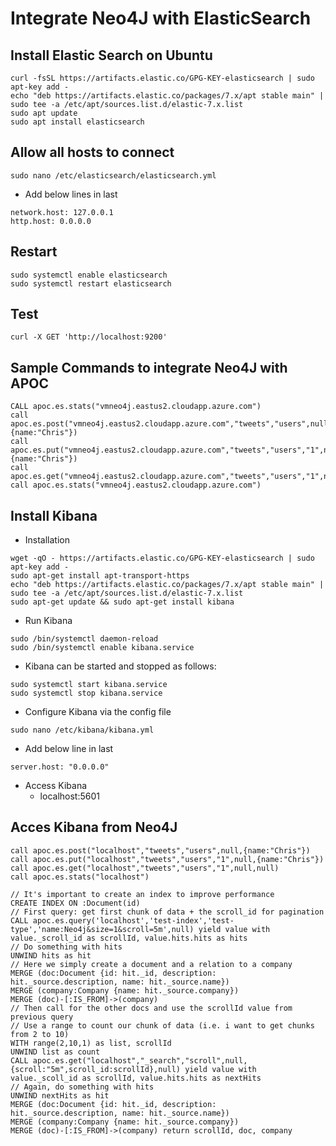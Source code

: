 # Integrate Neo4J with ElasticSearch
## Install Elastic Search on Ubuntu
```
curl -fsSL https://artifacts.elastic.co/GPG-KEY-elasticsearch | sudo apt-key add -
echo "deb https://artifacts.elastic.co/packages/7.x/apt stable main" | sudo tee -a /etc/apt/sources.list.d/elastic-7.x.list
sudo apt update
sudo apt install elasticsearch
```

## Allow all hosts to connect
```
sudo nano /etc/elasticsearch/elasticsearch.yml
```

- Add below lines in last
```
network.host: 127.0.0.1
http.host: 0.0.0.0
```

## Restart
```
sudo systemctl enable elasticsearch
sudo systemctl restart elasticsearch
```

## Test
```
curl -X GET 'http://localhost:9200'
```


## Sample Commands to integrate Neo4J with APOC
```
CALL apoc.es.stats("vmneo4j.eastus2.cloudapp.azure.com")
call apoc.es.post("vmneo4j.eastus2.cloudapp.azure.com","tweets","users",null,{name:"Chris"})
call apoc.es.put("vmneo4j.eastus2.cloudapp.azure.com","tweets","users","1",null,{name:"Chris"})
call apoc.es.get("vmneo4j.eastus2.cloudapp.azure.com","tweets","users","1",null,null)
call apoc.es.stats("vmneo4j.eastus2.cloudapp.azure.com")
```

## Install Kibana
- Installation
```
wget -qO - https://artifacts.elastic.co/GPG-KEY-elasticsearch | sudo apt-key add -
sudo apt-get install apt-transport-https
echo "deb https://artifacts.elastic.co/packages/7.x/apt stable main" | sudo tee -a /etc/apt/sources.list.d/elastic-7.x.list
sudo apt-get update && sudo apt-get install kibana
```

- Run Kibana
```
sudo /bin/systemctl daemon-reload
sudo /bin/systemctl enable kibana.service
```

- Kibana can be started and stopped as follows:
```
sudo systemctl start kibana.service
sudo systemctl stop kibana.service
```


- Configure Kibana via the config file
```
sudo nano /etc/kibana/kibana.yml
```

- Add below line in last
```
server.host: "0.0.0.0"
```

- Access Kibana
  - localhost:5601


## Acces Kibana from Neo4J
```
call apoc.es.post("localhost","tweets","users",null,{name:"Chris"})
call apoc.es.put("localhost","tweets","users","1",null,{name:"Chris"})
call apoc.es.get("localhost","tweets","users","1",null,null)
call apoc.es.stats("localhost")
```

```
// It's important to create an index to improve performance
CREATE INDEX ON :Document(id)
// First query: get first chunk of data + the scroll_id for pagination
CALL apoc.es.query('localhost','test-index','test-type','name:Neo4j&size=1&scroll=5m',null) yield value with value._scroll_id as scrollId, value.hits.hits as hits
// Do something with hits
UNWIND hits as hit
// Here we simply create a document and a relation to a company
MERGE (doc:Document {id: hit._id, description: hit._source.description, name: hit._source.name})
MERGE (company:Company {name: hit._source.company})
MERGE (doc)-[:IS_FROM]->(company)
// Then call for the other docs and use the scrollId value from previous query
// Use a range to count our chunk of data (i.e. i want to get chunks from 2 to 10)
WITH range(2,10,1) as list, scrollId
UNWIND list as count
CALL apoc.es.get("localhost","_search","scroll",null,{scroll:"5m",scroll_id:scrollId},null) yield value with value._scoll_id as scrollId, value.hits.hits as nextHits
// Again, do something with hits
UNWIND nextHits as hit
MERGE (doc:Document {id: hit._id, description: hit._source.description, name: hit._source.name})
MERGE (company:Company {name: hit._source.company})
MERGE (doc)-[:IS_FROM]->(company) return scrollId, doc, company
```
